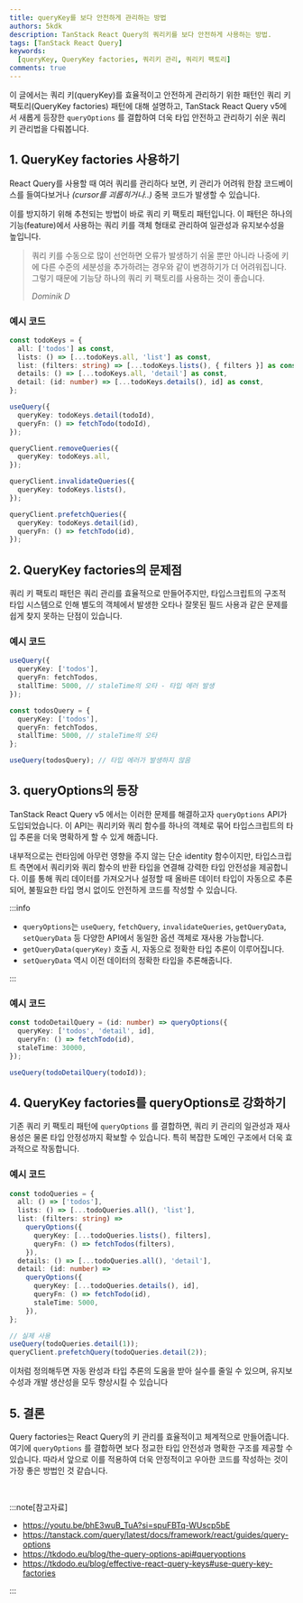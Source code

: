```yaml
---
title: queryKey를 보다 안전하게 관리하는 방법
authors: 5kdk
description: TanStack React Query의 쿼리키를 보다 안전하게 사용하는 방법.
tags: [TanStack React Query]
keywords:
  [queryKey, QueryKey factories, 쿼리키 관리, 쿼리키 팩토리]
comments: true
---
```


이 글에서는 쿼리 키(queryKey)를 효율적이고 안전하게 관리하기 위한 패턴인 쿼리 키 팩토리(QueryKey factories) 패턴에 대해 설명하고, TanStack React Query v5에서 새롭게 등장한 `queryOptions` 를 결합하여 더욱 타입 안전하고 관리하기 쉬운 쿼리 키 관리법을 다뤄봅니다.

## 1. QueryKey factories 사용하기

React Query를 사용할 때 여러 쿼리를 관리하다 보면, 키 관리가 어려워 한참 코드베이스를 들여다보거나 *(cursor를 괴롭히거나..)* 중복 코드가 발생할 수 있습니다.

이를 방지하기 위해 추천되는 방법이 바로 쿼리 키 팩토리 패턴입니다. 이 패턴은 하나의 기능(feature)에서 사용하는 쿼리 키를 객체 형태로 관리하여 일관성과 유지보수성을 높입니다.

> 쿼리 키를 수동으로 많이 선언하면 오류가 발생하기 쉬울 뿐만 아니라 나중에 키에 다른 수준의 세분성을 추가하려는 경우와 같이 변경하기가 더 어려워집니다. 그렇기 때문에 기능당 하나의 쿼리 키 팩토리를 사용하는 것이 좋습니다.
>
> *Dominik D*

### 예시 코드

```ts
const todoKeys = {
  all: ['todos'] as const,
  lists: () => [...todoKeys.all, 'list'] as const,
  list: (filters: string) => [...todoKeys.lists(), { filters }] as const,
  details: () => [...todoKeys.all, 'detail'] as const,
  detail: (id: number) => [...todoKeys.details(), id] as const,
};

useQuery({
  queryKey: todoKeys.detail(todoId),
  queryFn: () => fetchTodo(todoId),
});

queryClient.removeQueries({
  queryKey: todoKeys.all,
});

queryClient.invalidateQueries({
  queryKey: todoKeys.lists(),
});

queryClient.prefetchQueries({
  queryKey: todoKeys.detail(id),
  queryFn: () => fetchTodo(id),
});
```

## 2. QueryKey factories의 문제점

쿼리 키 팩토리 패턴은 쿼리 관리를 효율적으로 만들어주지만, 타입스크립트의 구조적 타입 시스템으로 인해 별도의 객체에서 발생한 오타나 잘못된 필드 사용과 같은 문제를 쉽게 찾지 못하는 단점이 있습니다.

### 예시 코드

```ts
useQuery({
  queryKey: ['todos'],
  queryFn: fetchTodos,
  stallTime: 5000, // staleTime의 오타 - 타입 에러 발생
});

const todosQuery = {
  queryKey: ['todos'],
  queryFn: fetchTodos,
  stallTime: 5000, // staleTime의 오타 
};

useQuery(todosQuery); // 타입 에러가 발생하지 않음
```


## 3. queryOptions의 등장

TanStack React Query v5 에서는 이러한 문제를 해결하고자 `queryOptions` API가 도입되었습니다. 이 API는 쿼리키와 쿼리 함수를 하나의 객체로 묶어 타입스크립트의 타입 추론을 더욱 명확하게 할 수 있게 해줍니다.

내부적으로는 런타임에 아무런 영향을 주지 않는 단순 identity 함수이지만, 타입스크립트 측면에서 쿼리키와 쿼리 함수의 반환 타입을 연결해 강력한 타입 안전성을 제공합니다. 이를 통해 쿼리 데이터를 가져오거나 설정할 때 올바른 데이터 타입이 자동으로 추론되어, 불필요한 타입 명시 없이도 안전하게 코드를 작성할 수 있습니다.

:::info

- `queryOptions`는 `useQuery`, `fetchQuery`, `invalidateQueries`, `getQueryData`, `setQueryData` 등 다양한 API에서 동일한 옵션 객체로 재사용 가능합니다.
- `getQueryData(queryKey)` 호출 시, 자동으로 정확한 타입 추론이 이루어집니다.
- `setQueryData` 역시 이전 데이터의 정확한 타입을 추론해줍니다.

:::

### 예시 코드

```ts
const todoDetailQuery = (id: number) => queryOptions({
  queryKey: ['todos', 'detail', id],
  queryFn: () => fetchTodo(id),
  staleTime: 30000,
});

useQuery(todoDetailQuery(todoId));
```

## 4. QueryKey factories를 queryOptions로 강화하기

기존 쿼리 키 팩토리 패턴에 `queryOptions` 를 결합하면, 쿼리 키 관리의 일관성과 재사용성은 물론 타입 안정성까지 확보할 수 있습니다. 특히 복잡한 도메인 구조에서 더욱 효과적으로 작동합니다.

### 예시 코드

```ts
const todoQueries = {
  all: () => ['todos'],
  lists: () => [...todoQueries.all(), 'list'],
  list: (filters: string) =>
    queryOptions({
      queryKey: [...todoQueries.lists(), filters],
      queryFn: () => fetchTodos(filters),
    }),
  details: () => [...todoQueries.all(), 'detail'],
  detail: (id: number) =>
    queryOptions({
      queryKey: [...todoQueries.details(), id],
      queryFn: () => fetchTodo(id),
      staleTime: 5000,
    }),
};

// 실제 사용
useQuery(todoQueries.detail(1));
queryClient.prefetchQuery(todoQueries.detail(2));
```

이처럼 정의해두면 자동 완성과 타입 추론의 도움을 받아 실수를 줄일 수 있으며, 유지보수성과 개발 생산성을 모두 향상시킬 수 있습니다

## 5. 결론

Query factories는 React Query의 키 관리를 효율적이고 체계적으로 만들어줍니다. 여기에 `queryOptions` 를 결합하면 보다 정교한 타입 안전성과 명확한 구조를 제공할 수 있습니다. 따라서 앞으로 이를 적용하여 더욱 안정적이고 우아한 코드를 작성하는 것이 가장 좋은 방법인 것 같습니다.

<br />

:::note[참고자료]

- https://youtu.be/bhE3wuB_TuA?si=spuFBTq-WUscp5bE
- https://tanstack.com/query/latest/docs/framework/react/guides/query-options
- https://tkdodo.eu/blog/the-query-options-api#queryoptions
- https://tkdodo.eu/blog/effective-react-query-keys#use-query-key-factories

:::

